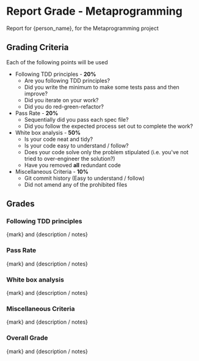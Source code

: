 # Report Grade - Metaprogramming

Report for {person_name}, for the Metaprogramming project

## Grading Criteria

Each of the following points will be used
* Following TDD principles - **20%**
  * Are you following TDD principles?
  * Did you write the minimum to make some tests pass and then improve?
  * Did you iterate on your work?
  * Did you do red-green-refactor?
* Pass Rate - **20%**
  * Sequentially did you pass each spec file?
  * Did you follow the expected process set out to complete the work?
* White box analysis - **50%**
  * Is your code neat and tidy?
  * Is your code easy to understand / follow?
  * Does your code solve only the problem stipulated (i.e. you've not tried to over-engineer the solution?)
  * Have you removed **all** redundant code
* Miscellaneous Criteria - **10%**
  * Git commit history (Easy to understand / follow)
  * Did not amend any of the prohibited files

## Grades

### Following TDD principles

{mark} and {description / notes}

### Pass Rate

{mark} and {description / notes}

### White box analysis

{mark} and {description / notes}

### Miscellaneous Criteria

{mark} and {description / notes}

### Overall Grade

{mark} and {description / notes}
